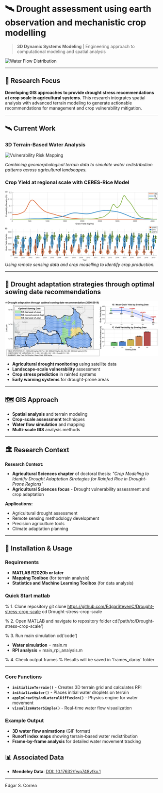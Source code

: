 # 🛰️ Drought assessment using earth observation and mechanistic crop modelling

> **3D Dynamic Systems Modeling** | Engineering approach to computational modeling and spatial analysis

![Water Flow Distribution](media/1.gif)

---

## 🎯 Research Focus

**Developing GIS approaches to provide drought stress recommendations at crop scale in agricultural systems.** This research integrates spatial analysis with advanced terrain modeling to generate actionable recommendations for management and crop vulnerability mitigation.

---

## 🛰️ Current Work

### **3D Terrain-Based Water Analysis**
![Vulnerability Risk Mapping](media/2.gif)

*Combining geomorphological terrain data to simulate water redistribution patterns across agricultural landscapes.*

### **Crop Yield at regional scale with CERES-Rice Model** 

![Crop Yield with crop modelling](media/3.png)
*Using remote sensing data and crop modelling to identify crop production.*

---

## 🌾 Drought adaptation strategies through optimal sowing date recommendations
![Target Recomendations](media/4.png)
- **Agricultural drought monitoring** using satellite data
- **Landscape-scale vulnerability** assessment  
- **Crop stress prediction** in rainfed systems
- **Early warning systems** for drought-prone areas

---

## 🗺️ GIS Approach

- **Spatial analysis** and terrain modeling
- **Crop-scale assessment** techniques
- **Water flow simulation** and mapping
- **Multi-scale GIS** analysis methods

---

## 🏛️ Research Context

**Research Context:**
- **Agricultural Sciences chapter** of doctoral thesis: *"Crop Modeling to Identify Drought Adaptation Strategies for Rainfed Rice in Drought-Prone Regions"*
- **Agricultural Sciences focus** - Drought vulnerability assessment and crop adaptation

**Applications:**
- Agricultural drought assessment
- Remote sensing methodology development
- Precision agriculture tools
- Climate adaptation planning


---

## 🚀 Installation & Usage

### Requirements
- **MATLAB R2020b or later**
- **Mapping Toolbox** (for terrain analysis)
- **Statistics and Machine Learning Toolbox** (for data analysis)

### Quick Start matlab
% 1. Clone repository
git clone https://github.com/EdgarStevenC/Drought-stress-crop-scale
cd Drought-stress-crop-scale

% 2. Open MATLAB and navigate to repository folder
cd('path/to/Drought-stress-crop-scale')

% 3. Run main simulation
cd('code')
- **Water simulation** =  main.m
- **RPI analysis** = main_rpi_analysis.m

% 4. Check output frames
% Results will be saved in 'frames_darcy' folder

---
### Core Functions
- **`initializeTerrain()`** - Creates 3D terrain grid and calculates RPI
- **`initializeWater()`** - Places initial water droplets on terrain
- **`applyGravityAndLateralDiffusion()`** - Physics engine for water movement
- **`visualizeWaterSimple()`** - Real-time water flow visualization

### Example Output
- **3D water flow animations** (GIF format)
- **Runoff index maps** showing terrain-based water redistribution
- **Frame-by-frame analysis** for detailed water movement tracking

## 📊 Associated Data
- **Mendeley Data**: [DOI: 10.17632/fwp748vfkx.1](https://doi.org/10.17632/fwp748vfkx.1)

---

Edgar S. Correa
